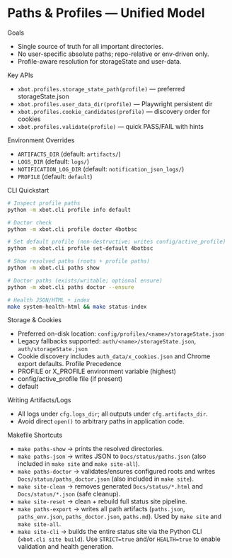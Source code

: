Paths & Profiles — Unified Model
================================

Goals
- Single source of truth for all important directories.
- No user-specific absolute paths; repo-relative or env-driven only.
- Profile-aware resolution for storageState and user-data.

Key APIs
- `xbot.profiles.storage_state_path(profile)` — preferred storageState.json
- `xbot.profiles.user_data_dir(profile)` — Playwright persistent dir
- `xbot.profiles.cookie_candidates(profile)` — discovery order for cookies
- `xbot.profiles.validate(profile)` — quick PASS/FAIL with hints

Environment Overrides
- `ARTIFACTS_DIR` (default: `artifacts/`)
- `LOGS_DIR` (default: `logs/`)
- `NOTIFICATION_LOG_DIR` (default: `notification_json_logs/`)
- `PROFILE` (default: `default`)

CLI Quickstart
```bash
# Inspect profile paths
python -m xbot.cli profile info default

# Doctor check
python -m xbot.cli profile doctor 4botbsc

# Set default profile (non-destructive; writes config/active_profile)
python -m xbot.cli profile set-default 4botbsc

# Show resolved paths (roots + profile paths)
python -m xbot.cli paths show

# Doctor paths (exists/writable; optional ensure)
python -m xbot.cli paths doctor --ensure

# Health JSON/HTML + index
make system-health-html && make status-index
```

Storage & Cookies
- Preferred on-disk location: `config/profiles/<name>/storageState.json`
- Legacy fallbacks supported: `auth/<name>/storageState.json`, `auth/storageState.json`
- Cookie discovery includes `auth_data/x_cookies.json` and Chrome export defaults.
Profile Precedence
- PROFILE or X_PROFILE environment variable (highest)
- config/active_profile file (if present)
- default

Writing Artifacts/Logs
- All logs under `cfg.logs_dir`; all outputs under `cfg.artifacts_dir`.
- Avoid direct `open()` to arbitrary paths in application code.

Makefile Shortcuts
- `make paths-show` → prints the resolved directories.
- `make paths-json` → writes JSON to `Docs/status/paths.json` (also included in `make site` and `make site-all`).
- `make paths-doctor` → validates/ensures configured roots and writes `Docs/status/paths_doctor.json` (also included in `make site`).
- `make site-clean` → removes generated `Docs/status/*.html` and `Docs/status/*.json` (safe cleanup).
- `make site-reset` → clean + rebuild full status site pipeline.
- `make paths-export` → writes all path artifacts (`paths.json`, `paths_env.json`, `paths_doctor.json`, `paths.md`). Used by `make site` and `make site-all`.
- `make site-cli` → builds the entire status site via the Python CLI (`xbot.cli site build`). Use `STRICT=true` and/or `HEALTH=true` to enable validation and health generation.
